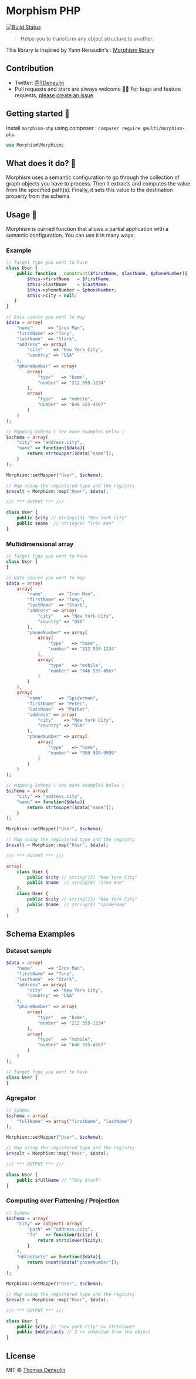 # Morphism PHP

[![Build Status][travis-image]][travis-url]
> Helps you to transform any object structure to another.

This library is inspired by Yann Renaudin's : [Morphism library](https://github.com/emyann/morphism)

## Contribution 

- Twitter: [@TDeneulin][twitter-account]
- Pull requests and stars are always welcome 🙏🏽 For bugs and feature requests, [please create an issue](https://github.com/Gmulti/morphism-php/issues)


## Getting started 🚀 

Install `morphism-php` using composer : `composer require gmulti/morphism-php`.

```php
use Morphism\Morphism;
```

## What does it do? 🤔

Morphism uses a semantic configuration to go through the collection of graph objects you have to process. Then it extracts and computes the value from the specified path(s). Finally, it sets this value to the destination property from the schema.

## Usage 🍔
Morphism is curried function that allows a partial application with a semantic configuration. You can use it in many ways:

### Example
```php
// Target type you want to have
class User {
    public function __construct($firstName, $lastName, $phoneNumber){
        $this->firstName   = $firstName;
        $this->lastName    = $lastName;
        $this->phoneNumber = $phoneNumber;
        $this->city = null;
   }
}

// Data source you want to map
$data = array(
    "name"      => "Iron Man",
    "firstName" => "Tony",
    "lastName"  => "Stark",
    "address" => array(
        "city"    => "New York City",
        "country" => "USA"
    ),
    "phoneNumber" => array(
        array(
            "type"   => "home",
            "number" => "212 555-1234"
        ),
        array(
            "type"   => "mobile",
            "number" => "646 555-4567"
        )
    )
);

// Mapping Schema ( see more examples below )
$schema = array(
    "city" => "address.city",
    "name" => function($data){
        return strtoupper($data["name"]);
    }
);

Morphism::setMapper("User", $schema);

// Map using the registered type and the registry
$result = Morphism::map("User", $data);

/// *** OUTPUT *** ///

class User {
    public $city // string(13) "New York City"
    public $name  // string(8) "iron man"
}
```

### Multidimensional array
```php
// Target type you want to have
class User {
}

// Data source you want to map
$data = array(
    array(
        "name"      => "Iron Man",
        "firstName" => "Tony",
        "lastName"  => "Stark",
        "address" => array(
            "city"    => "New York City",
            "country" => "USA"
        ),
        "phoneNumber" => array(
            array(
                "type"   => "home",
                "number" => "212 555-1234"
            ),
            array(
                "type"   => "mobile",
                "number" => "646 555-4567"
            )
        )
    ),
    array(
        "name"      => "Spiderman",
        "firstName" => "Peter",
        "lastName"  => "Parker",
        "address" => array(
            "city"    => "New York City",
            "country" => "USA"
        ),
        "phoneNumber" => array(
            array(
                "type"   => "home",
                "number" => "999 999-9999"
            )
        )
    )
);

// Mapping Schema ( see more examples below )
$schema = array(
    "city" => "address.city",
    "name" => function($data){
        return strtoupper($data["name"]);
    }
);

Morphism::setMapper("User", $schema);

// Map using the registered type and the registry
$result = Morphism::map("User", $data);

/// *** OUTPUT *** ///

array(
    class User {
        public $city // string(13) "New York City"
        public $name  // string(8) "iron man"
    },
    class User {
        public $city // string(13) "New York City"
        public $name  // string(8) "spiderman"
    }
)
```

## Schema Examples

### Dataset sample
```php
$data = array(
    "name"      => "Iron Man",
    "firstName" => "Tony",
    "lastName"  => "Stark",
    "address" => array(
        "city"    => "New York City",
        "country" => "USA"
    ),
    "phoneNumber" => array(
        array(
            "type"   => "home",
            "number" => "212 555-1234"
        ),
        array(
            "type"   => "mobile",
            "number" => "646 555-4567"
        )
    )
);

// Target type you want to have
class User {
}
```

### Agregator

```php
// Schema
$schema = array(
    "fullName" => array("firstName", "lastName")
);

Morphism::setMapper("User", $schema);

// Map using the registered type and the registry
$result = Morphism::map("User", $data);

/// *** OUTPUT *** ///

class User {
    public $fullName // "Tony Stark"
}
```

### Computing over Flattening / Projection

```php
// Schema
$schema = array(
    "city" => (object) array(
        "path" => "address.city",
        "fn"   => function($city) {
            return strtolower($city);
        }
    ),
    "nbContacts" => function($data){
        return count($data["phoneNumber"]);
    }
);

Morphism::setMapper("User", $schema);

// Map using the registered type and the registry
$result = Morphism::map("User", $data);

/// *** OUTPUT *** ///

class User {
    public $city // "new york city" <= strtolower
    public $nbContacts // 2 <= computed from the object
}
```

## License

MIT © [Thomas Deneulin][twitter-account]

[twitter-account]: https://twitter.com/TDeneulin
[travis-image]: https://travis-ci.org/Gmulti/morphism-php.svg?branch=master
[travis-url]: https://travis-ci.org/Gmulti/morphism-php
